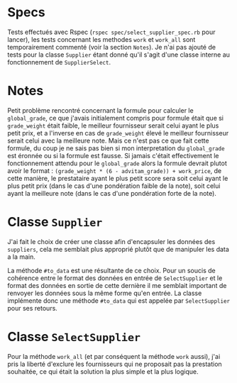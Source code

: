 # Specs

Tests effectués avec Rspec (`rspec spec/select_supplier_spec.rb` pour lancer), les tests concernant les methodes `work` et `work_all` sont temporairement commenté (voir la section `Notes`). Je n'ai pas ajouté de tests pour la classe `Supplier` étant donné qu'il s'agit d'une classe interne au fonctionnement de `SupplierSelect`.

# Notes

Petit problème rencontré concernant la formule pour calculer le `global_grade`, ce que j'avais initialement compris pour formule était que si `grade_weight` était faible, le meilleur fournisseur serait celui ayant le plus petit prix, et a l'inverse en cas de `grade_weight` élevé le meilleur fournisseur serait celui avec la meilleure note. Mais ce n'est pas ce que fait cette formule, du coup je ne sais pas bien si mon interpretation du `global_grade` est éronnée ou si  la formule est fausse. Si jamais c'était effectivement le fonctionnement attendu pour le `global_grade` alors la formule devrait plutot avoir le format : `(grade_weight * (6 - advitam_grade)) + work_price`, de cette manière, le prestataire ayant le plus petit score sera soit celui ayant le plus petit prix (dans le cas d'une pondération faible de la note), soit celui ayant la meilleure note (dans le cas d'une pondération forte de la note).

# Classe `Supplier`

J'ai fait le choix de créer une classe afin d'encapsuler les données des `suppliers`, cela me semblait plus approprié plutôt que de manipuler les data a la main.

La méthode `#to_data` est une résultante de ce choix. Pour un soucis de cohérence entre le format des données en entrée de `SelectSupplier` et le format des données en sortie de cette dernière il me semblait important de renvoyer les données sous la même forme qu'en entrée. La classe implémente donc une méthode `#to_data` qui est appelée par `SelectSupplier` pour ses retours.

# Classe `SelectSupplier`

Pour la méthode `work_all` (et par conséquent la méthode `work` aussi), j'ai pris la liberté d'exclure les fournisseurs qui ne proposait pas la prestation souhaitée, ce qui était la solution la plus simple et la plus logique.
